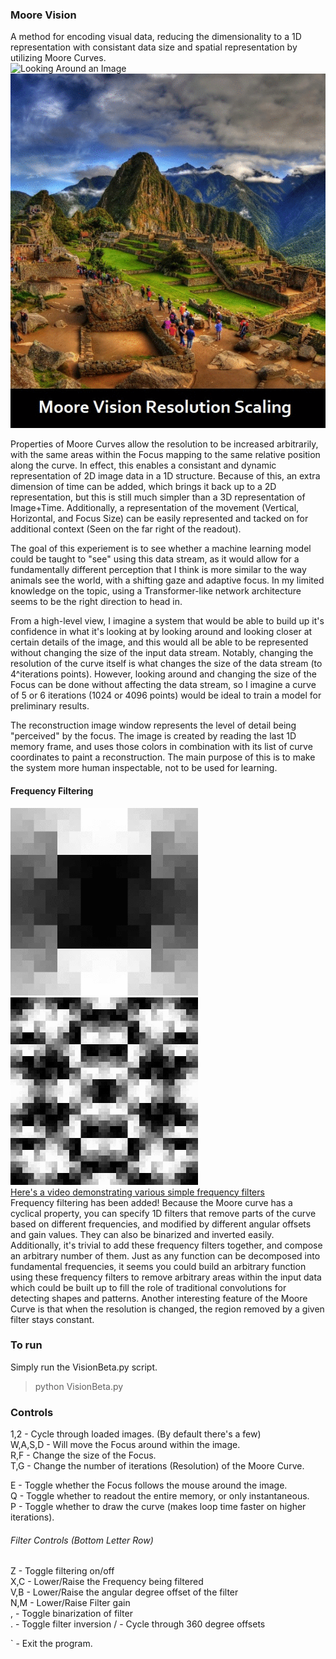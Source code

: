 ### Moore Vision   
A method for encoding visual data, reducing the dimensionality to a 1D representation with consistant data size and spatial representation by utilizing Moore Curves.    
![Looking Around an Image](img/git/looking-around.gif)    
![Resolution Scaling](img/git/resolution.gif)    
   
Properties of Moore Curves allow the resolution to be increased arbitrarily, with the same areas within the Focus mapping to the same relative position along the curve. In effect, this enables a consistant and dynamic representation of 2D image data in a 1D structure. Because of this, an extra dimension of time can be added, which brings it back up to a 2D representation, but this is still much simpler than a 3D representation of Image+Time. Additionally, a representation of the movement (Vertical, Horizontal, and Focus Size) can be easily represented and tacked on for additional context (Seen on the far right of the readout).        

The goal of this experiement is to see whether a machine learning model could be taught to "see" using this data stream, as it would allow for a fundamentally different perception that I think is more similar to the way animals see the world, with a shifting gaze and adaptive focus. In my limited knowledge on the topic, using a Transformer-like network architecture seems to be the right direction to head in.  

From a high-level view, I imagine a system that would be able to build up it's confidence in what it's looking at by looking around and looking closer at certain details of the image, and this would all be able to be represented without changing the size of the input data stream. Notably, changing the resolution of the curve itself is what changes the size of the data stream (to 4^iterations points). However, looking around and changing the size of the Focus can be done without affecting the data stream, so I imagine a curve of 5 or 6 iterations (1024 or 4096 points) would be ideal to train a model for preliminary results.    
      
The reconstruction image window represents the level of detail being "perceived" by the focus. The image is created by reading the last 1D memory frame, and uses those colors in combination with its list of curve coordinates to paint a reconstruction. The main purpose of this is to make the system more human inspectable, not to be used for learning.   
    
#### Frequency Filtering
![Filtering F=2](img/git/filter-freq2.gif) 
![Filtering F=42](img/git/filter-freq42.gif)    
[Here's a video demonstrating various simple frequency filters](https://www.youtube.com/watch?v=e9KUrNSeHEs)   
Frequency filtering has been added! Because the Moore curve has a cyclical property, you can specify 1D filters that remove parts of the curve based on different frequencies, and modified by different angular offsets and gain values. They can also be binarized and inverted easily. Additionally, it's trivial to add these frequency filters together, and compose an arbitrary number of them. Just as any function can be decomposed into fundamental frequencies, it seems you could build an arbitrary function using these frequency filters to remove arbitrary areas within the input data which could be built up to fill the role of traditional convolutions for detecting shapes and patterns. Another interesting feature of the Moore Curve is that when the resolution is changed, the region removed by a given filter stays constant.  


### To run    
Simply run the VisionBeta.py script.
> python VisionBeta.py  

### Controls
1,2 - Cycle through loaded images. (By default there's a few)     
W,A,S,D - Will move the Focus around within the image.   
R,F - Change the size of the Focus.   
T,G - Change the number of iterations (Resolution) of the Moore Curve.  

E - Toggle whether the Focus follows the mouse around the image.   
Q - Toggle whether to readout the entire memory, or only instantaneous.   
P - Toggle whether to draw the curve (makes loop time faster on higher iterations).    

###### Filter Controls (Bottom Letter Row)        
Z - Toggle filtering on/off     
X,C - Lower/Raise the Frequency being filtered    
V,B - Lower/Raise the angular degree offset of the filter   
N,M - Lower/Raise Filter gain  
, - Toggle binarization of filter    
. - Toggle filter inversion
/ - Cycle through 360 degree offsets

` - Exit the program.  
